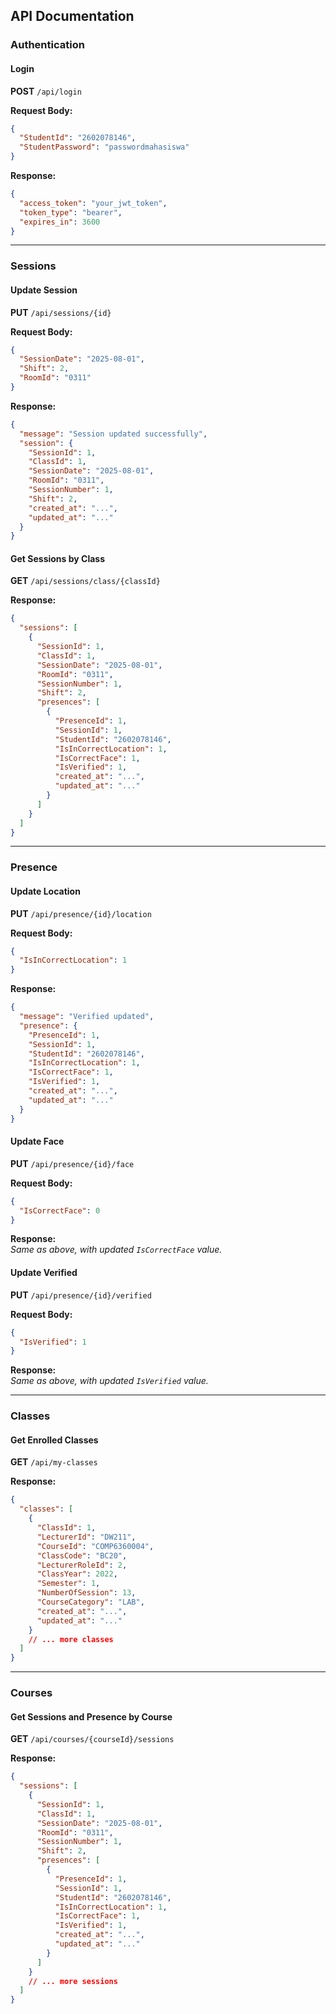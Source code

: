 ## API Documentation

### Authentication

#### Login
**POST** `/api/login`

**Request Body:**
```json
{
  "StudentId": "2602078146",
  "StudentPassword": "passwordmahasiswa"
}
```

**Response:**
```json
{
  "access_token": "your_jwt_token",
  "token_type": "bearer",
  "expires_in": 3600
}
```

---

### Sessions

#### Update Session
**PUT** `/api/sessions/{id}`

**Request Body:**
```json
{
  "SessionDate": "2025-08-01",
  "Shift": 2,
  "RoomId": "0311"
}
```

**Response:**
```json
{
  "message": "Session updated successfully",
  "session": {
    "SessionId": 1,
    "ClassId": 1,
    "SessionDate": "2025-08-01",
    "RoomId": "0311",
    "SessionNumber": 1,
    "Shift": 2,
    "created_at": "...",
    "updated_at": "..."
  }
}
```

#### Get Sessions by Class
**GET** `/api/sessions/class/{classId}`

**Response:**
```json
{
  "sessions": [
    {
      "SessionId": 1,
      "ClassId": 1,
      "SessionDate": "2025-08-01",
      "RoomId": "0311",
      "SessionNumber": 1,
      "Shift": 2,
      "presences": [
        {
          "PresenceId": 1,
          "SessionId": 1,
          "StudentId": "2602078146",
          "IsInCorrectLocation": 1,
          "IsCorrectFace": 1,
          "IsVerified": 1,
          "created_at": "...",
          "updated_at": "..."
        }
      ]
    }
  ]
}
```

---

### Presence

#### Update Location
**PUT** `/api/presence/{id}/location`

**Request Body:**
```json
{
  "IsInCorrectLocation": 1
}
```

**Response:**
```json
{
  "message": "Verified updated",
  "presence": {
    "PresenceId": 1,
    "SessionId": 1,
    "StudentId": "2602078146",
    "IsInCorrectLocation": 1,
    "IsCorrectFace": 1,
    "IsVerified": 1,
    "created_at": "...",
    "updated_at": "..."
  }
}
```

#### Update Face
**PUT** `/api/presence/{id}/face`

**Request Body:**
```json
{
  "IsCorrectFace": 0
}
```

**Response:**  
_Same as above, with updated `IsCorrectFace` value._

#### Update Verified
**PUT** `/api/presence/{id}/verified`

**Request Body:**
```json
{
  "IsVerified": 1
}
```

**Response:**  
_Same as above, with updated `IsVerified` value._

---

### Classes

#### Get Enrolled Classes
**GET** `/api/my-classes`

**Response:**
```json
{
  "classes": [
    {
      "ClassId": 1,
      "LecturerId": "DW211",
      "CourseId": "COMP6360004",
      "ClassCode": "BC20",
      "LecturerRoleId": 2,
      "ClassYear": 2022,
      "Semester": 1,
      "NumberOfSession": 13,
      "CourseCategory": "LAB",
      "created_at": "...",
      "updated_at": "..."
    }
    // ... more classes
  ]
}
```

---

### Courses

#### Get Sessions and Presence by Course
**GET** `/api/courses/{courseId}/sessions`

**Response:**
```json
{
  "sessions": [
    {
      "SessionId": 1,
      "ClassId": 1,
      "SessionDate": "2025-08-01",
      "RoomId": "0311",
      "SessionNumber": 1,
      "Shift": 2,
      "presences": [
        {
          "PresenceId": 1,
          "SessionId": 1,
          "StudentId": "2602078146",
          "IsInCorrectLocation": 1,
          "IsCorrectFace": 1,
          "IsVerified": 1,
          "created_at": "...",
          "updated_at": "..."
        }
      ]
    }
    // ... more sessions
  ]
}
```